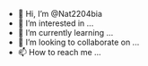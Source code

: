 - 👋 Hi, I’m @Nat2204bia
- 👀 I’m interested in ...
- 🌱 I’m currently learning ...
- 💞️ I’m looking to collaborate on ...
- 📫 How to reach me ...

<!---
Nat2204bia/Nat2204bia is a ✨ special ✨ repository because its `README.md` (this file) appears on your GitHub profile.
You can click the Preview link to take a look at your changes.
--->

